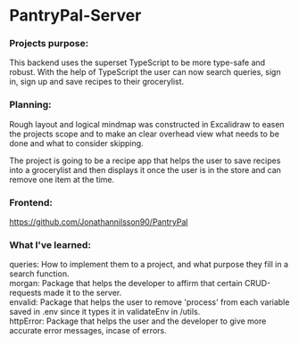 # PantryPal-Server

### Projects purpose:
This backend uses the superset TypeScript to be more type-safe and robust. With the help of TypeScript the user can now search queries, sign in, sign up and save recipes to their grocerylist.

### Planning:
Rough layout and logical mindmap was constructed in Excalidraw to easen the projects scope and to make an clear overhead view what needs to be done and what to consider skipping.

The project is going to be a recipe app that helps the user to save recipes into a grocerylist and then displays it once the user is in the store and can remove one item at the time.

### Frontend:

https://github.com/Jonathannilsson90/PantryPal

### What I've learned:
queries: How to implement them to a project, and what purpose they fill in a search function.
<br>
morgan: Package that helps the developer to affirm that certain CRUD-requests made it to the server.
<br>
envalid: Package that helps the user to remove 'process' from each variable saved in .env since it types it in validateEnv in /utils.
<br>
httpError: Package that helps the user and the developer to give more accurate error messages, incase of errors.
